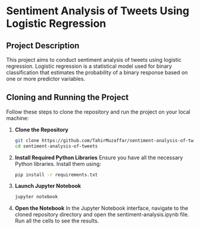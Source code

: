 # Sentiment Analysis of Tweets Using Logistic Regression

## Project Description

This project aims to conduct sentiment analysis of tweets using logistic regression. Logistic regression is a statistical model used for binary classification that estimates the probability of a binary response based on one or more predictor variables.

## Cloning and Running the Project

Follow these steps to clone the repository and run the project on your local machine:

1. **Clone the Repository**
   ```sh
   git clone https://github.com/TahirMuzaffar/sentiment-analysis-of-tweets.git
   cd sentiment-analysis-of-tweets

2. **Install Required Python Libraries**
   Ensure you have all the necessary Python libraries. Install them using:
   ```sh
   pip install -r requirements.txt

3. **Launch Jupyter Notebook**
   ```sh
   jupyter notebook

4. **Open the Notebook**
   In the Jupyter Notebook interface, navigate to the cloned repository directory and open the sentiment-analysis.ipynb file. Run all the cells to see the results.

   
